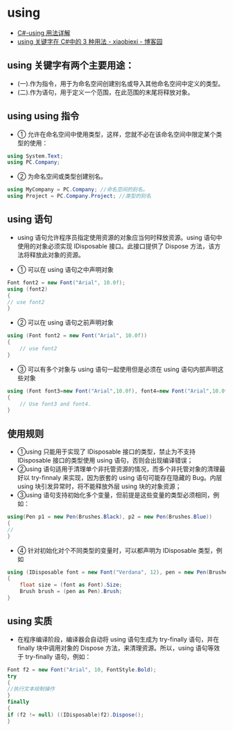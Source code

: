 # using

- [C#-using 用法详解](https://www.cnblogs.com/hejoy91/p/5518987.html)
- [using 关键字在 C#中的 3 种用法 - xiaobiexi - 博客园](https://www.cnblogs.com/xiaobiexi/p/6179127.html)

## using 关键字有两个主要用途：

- (一).作为指令，用于为命名空间创建别名或导入其他命名空间中定义的类型。
- (二).作为语句，用于定义一个范围，在此范围的末尾将释放对象。

## using using 指令

- ① 允许在命名空间中使用类型，这样，您就不必在该命名空间中限定某个类型的使用：

```C#
using System.Text;
using PC.Company;
```

- ② 为命名空间或类型创建别名。

```C#
using MyCompany = PC.Company; //命名空间的别名。
using Project = PC.Company.Project; //类型的别名
```

## using 语句

- using 语句允许程序员指定使用资源的对象应当何时释放资源。using 语句中使用的对象必须实现 IDisposable 接口。此接口提供了 Dispose 方法，该方法将释放此对象的资源。

- ① 可以在 using 语句之中声明对象

```C#
Font font2 = new Font("Arial", 10.0f);
using (font2)
{
// use font2
}
```

- ② 可以在 using 语句之前声明对象

```C#
using (Font font2 = new Font("Arial", 10.0f))
{
    // use font2
}
```

- ③ 可以有多个对象与 using 语句一起使用但是必须在 using 语句内部声明这些对象

```C#
using (Font font3=new Font("Arial",10.0f), font4=new Font("Arial",10.0f))
{
    // Use font3 and font4.
}

```

## 使用规则

- ①using 只能用于实现了 IDisposable 接口的类型，禁止为不支持 IDisposable 接口的类型使用 using 语句，否则会出现编译错误；
- ②using 语句适用于清理单个非托管资源的情况，而多个非托管对象的清理最好以 try-finnaly 来实现，因为嵌套的 using 语句可能存在隐藏的 Bug。内层 using 块引发异常时，将不能释放外层 using 块的对象资源；
- ③using 语句支持初始化多个变量，但前提是这些变量的类型必须相同，例如：

```C#
using(Pen p1 = new Pen(Brushes.Black), p2 = new Pen(Brushes.Blue))
{
//
}
```

- ④ 针对初始化对个不同类型的变量时，可以都声明为 IDisposable 类型，例如

```C#
using (IDisposable font = new Font("Verdana", 12), pen = new Pen(Brushes.Black))
{
    float size = (font as Font).Size;
    Brush brush = (pen as Pen).Brush;
}
```

## using 实质

- 在程序编译阶段，编译器会自动将 using 语句生成为 try-finally 语句，并在 finally 块中调用对象的 Dispose 方法，来清理资源。所以，using 语句等效于 try-finally 语句，例如：

```C#
Font f2 = new Font("Arial", 10, FontStyle.Bold);
try
{
//执行文本绘制操作
}
finally
{
if (f2 != null) ((IDisposable)f2).Dispose();
}
```
